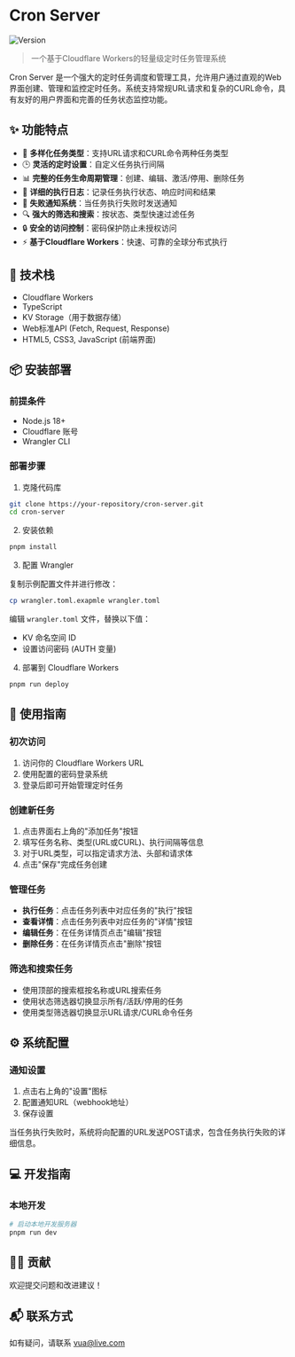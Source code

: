 # Cron Server

![Version](https://img.shields.io/badge/version-1.0.1-blue)

> 一个基于Cloudflare Workers的轻量级定时任务管理系统

Cron Server 是一个强大的定时任务调度和管理工具，允许用户通过直观的Web界面创建、管理和监控定时任务。系统支持常规URL请求和复杂的CURL命令，具有友好的用户界面和完善的任务状态监控功能。

## ✨ 功能特点

- 🚀 **多样化任务类型**：支持URL请求和CURL命令两种任务类型
- 🕒 **灵活的定时设置**：自定义任务执行间隔
- 📊 **完整的任务生命周期管理**：创建、编辑、激活/停用、删除任务
- 📝 **详细的执行日志**：记录任务执行状态、响应时间和结果
- 🔔 **失败通知系统**：当任务执行失败时发送通知
- 🔍 **强大的筛选和搜索**：按状态、类型快速过滤任务
- 🔒 **安全的访问控制**：密码保护防止未授权访问
- ⚡ **基于Cloudflare Workers**：快速、可靠的全球分布式执行

## 🔧 技术栈

- Cloudflare Workers
- TypeScript
- KV Storage（用于数据存储）
- Web标准API (Fetch, Request, Response)
- HTML5, CSS3, JavaScript (前端界面)

## 📦 安装部署

### 前提条件

- Node.js 18+
- Cloudflare 账号
- Wrangler CLI

### 部署步骤

1. 克隆代码库

```bash
git clone https://your-repository/cron-server.git
cd cron-server
```

2. 安装依赖

```bash
pnpm install
```

3. 配置 Wrangler

复制示例配置文件并进行修改：

```bash
cp wrangler.toml.exapmle wrangler.toml
```

编辑 `wrangler.toml` 文件，替换以下值：
- KV 命名空间 ID
- 设置访问密码 (AUTH 变量)

4. 部署到 Cloudflare Workers

```bash
pnpm run deploy
```

## 🚀 使用指南

### 初次访问

1. 访问你的 Cloudflare Workers URL
2. 使用配置的密码登录系统
3. 登录后即可开始管理定时任务

### 创建新任务

1. 点击界面右上角的"添加任务"按钮
2. 填写任务名称、类型(URL或CURL)、执行间隔等信息
3. 对于URL类型，可以指定请求方法、头部和请求体
4. 点击"保存"完成任务创建

### 管理任务

- **执行任务**：点击任务列表中对应任务的"执行"按钮
- **查看详情**：点击任务列表中对应任务的"详情"按钮
- **编辑任务**：在任务详情页点击"编辑"按钮
- **删除任务**：在任务详情页点击"删除"按钮

### 筛选和搜索任务

- 使用顶部的搜索框按名称或URL搜索任务
- 使用状态筛选器切换显示所有/活跃/停用的任务
- 使用类型筛选器切换显示URL请求/CURL命令任务

## ⚙️ 系统配置

### 通知设置

1. 点击右上角的"设置"图标
2. 配置通知URL（webhook地址）
3. 保存设置

当任务执行失败时，系统将向配置的URL发送POST请求，包含任务执行失败的详细信息。

## 💻 开发指南

### 本地开发

```bash
# 启动本地开发服务器
pnpm run dev
```

## 👨‍💻 贡献

欢迎提交问题和改进建议！

## 📬 联系方式

如有疑问，请联系 [vua@live.com](mailto:vua@live.com)

